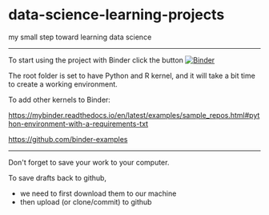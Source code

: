 # data-science-learning-projects
my small step toward learning data science

---

To start using the project with Binder click the button [![Binder](https://mybinder.org/badge_logo.svg)](https://mybinder.org/v2/gh/yilmazdurmaz/data-science-learning-projects/HEAD)

The root folder is set to have Python and R kernel,
and it will take a bit time to create a working environment.

To add other kernels to Binder:

https://mybinder.readthedocs.io/en/latest/examples/sample_repos.html#python-environment-with-a-requirements-txt

https://github.com/binder-examples

---

Don't forget to save your work to your computer.

To save drafts back to github,
- we need to first download them to our machine
- then upload (or clone/commit) to github